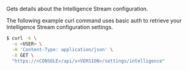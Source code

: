 Gets details about the Intelligence Stream configuration.

The following example curl command uses basic auth to retrieve your Intelligence Stream configuration settings.

```bash
$ curl -k \
  -u <USER> \
  -H 'Content-Type: application/json' \
  -X GET \
  "https://<CONSOLE>/api/v<VERSION>/settings/intelligence"
```
